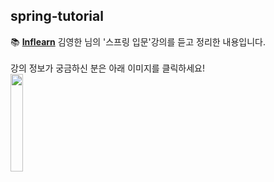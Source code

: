 ## spring-tutorial

📚 **<u>Inflearn</u>** 김영한 님의 '스프링 입문'강의를 듣고 정리한 내용입니다.<br><br>
강의 정보가 궁금하신 분은 아래 이미지를 클릭하세요!<br>
<a href="https://www.inflearn.com/course/%EC%8A%A4%ED%94%84%EB%A7%81-%EC%9E%85%EB%AC%B8-%EC%8A%A4%ED%94%84%EB%A7%81%EB%B6%80%ED%8A%B8" target="_blank">
	<img src="https://cdn.inflearn.com/public/files/courses/325630/9ba4e8d7-814d-40f3-8e04-871929619bb0/325630-kor.png" height="20%" width="20%">
<a>
